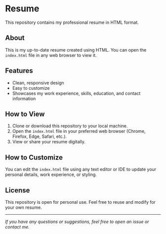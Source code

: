 # Resume

This repository contains my professional resume in HTML format.

## About

This is my up-to-date resume created using HTML. You can open the `index.html` file in any web browser to view it.

## Features

- Clean, responsive design
- Easy to customize
- Showcases my work experience, skills, education, and contact information

## How to View

1. Clone or download this repository to your local machine.
2. Open the `index.html` file in your preferred web browser (Chrome, Firefox, Edge, Safari, etc.).
3. View or share your resume digitally.

## How to Customize

You can edit the `index.html` file using any text editor or IDE to update your personal details, work experience, or styling.

## License

This repository is open for personal use. Feel free to reuse and modify for your own resume.

---

*If you have any questions or suggestions, feel free to open an issue or contact me.*
